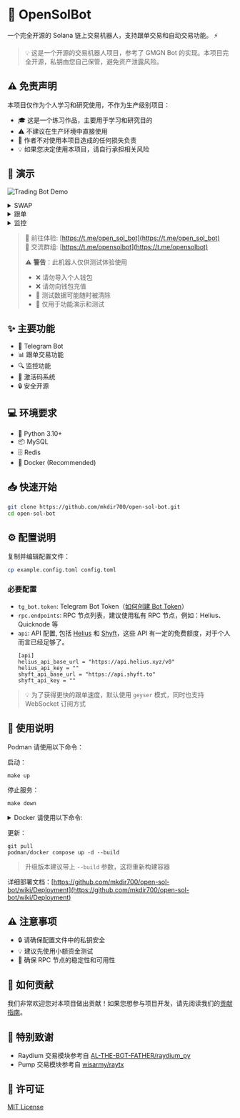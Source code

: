 # 🤖 OpenSolBot

一个完全开源的 Solana 链上交易机器人，支持跟单交易和自动交易功能。 ⚡️

> 💡 这是一个开源的交易机器人项目，参考了 GMGN Bot 的实现。本项目完全开源，私钥由您自己保管，避免资产泄露风险。

## ⚠️ 免责声明

本项目仅作为个人学习和研究使用，不作为生产级别项目：

- 🎓 这是一个练习作品，主要用于学习和研究目的
- ⚠️ 不建议在生产环境中直接使用
- 📢 作者不对使用本项目造成的任何损失负责
- 💡 如果您决定使用本项目，请自行承担相关风险

## 🎯 演示

![Trading Bot Demo](https://github.com/user-attachments/assets/a4389538-b317-4858-a41d-b0f374d1a18f)

<details><summary>SWAP</summary>
<p>

![Image](https://github.com/user-attachments/assets/7005e10f-e599-414c-9520-b2e558f9e86b)

</p>
</details>

<details><summary>跟单</summary>
<p>

![Image](https://github.com/user-attachments/assets/653eb952-b8f9-4084-a0d3-42e719cc3043)

</p>
</details>

<details><summary>监控</summary>
<p>

![Image](https://github.com/user-attachments/assets/095f87f9-f95c-437a-b5ff-9a6a19e37fc6)

</p>
</details>

> 🤖 前往体验: [https://t.me/open_sol_bot](https://t.me/open_sol_bot)  
> 💬 交流群组: [https://t.me/opensolbot](https://t.me/opensolbot)
>
> ⚠️ **警告**：此机器人仅供测试体验使用
>
> - ❌ 请勿导入个人钱包
> - ❌ 请勿向钱包充值
> - 📢 测试数据可能随时被清除
> - 🔬 仅用于功能演示和测试

## ✨ 主要功能

- 💬 Telegram Bot
- 📊 跟单交易功能
- 🔍 监控功能
- 🎫 激活码系统
- 🔒 安全开源

## 💻 环境要求

- 🐍 Python 3.10+
- 📦 MySQL
- 🗄️ Redis
- 🐳 Docker (Recommended)

## 📥 快速开始

```bash
git clone https://github.com/mkdir700/open-sol-bot.git
cd open-sol-bot
```

## ⚙️ 配置说明

复制并编辑配置文件：

```bash
cp example.config.toml config.toml
```

### 必要配置

- `tg_bot.token`: Telegram Bot Token（[如何创建 Bot Token](https://core.telegram.org/bots#how-do-i-create-a-bot)）
- `rpc.endpoints`: RPC 节点列表，建议使用私有 RPC 节点，例如：Helius、Quicknode 等
- `api`: API 配置, 包括 [Helius](https://helius.dev) 和 [Shyft](https://shyft.to)，这些 API 有一定的免费额度，对于个人而言已经足够了。
  ```
  [api]
  helius_api_base_url = "https://api.helius.xyz/v0"
  helius_api_key = ""
  shyft_api_base_url = "https://api.shyft.to"
  shyft_api_key = ""
  ```

> 💡 为了获得更快的跟单速度，默认使用 `geyser` 模式，同时也支持 WebSocket 订阅方式

## 🚀 使用说明

Podman 请使用以下命令：

启动：

```
make up
```

停止服务：

```
make down
```

<details><summary>Docker 请使用以下命令:</summary>
<p>
启动：

```bash
docker compose up -d
```

停止服务：

```bash
docker compose down
```

</p>
</details>

更新：

```
git pull
podman/docker compose up -d --build
```

> 升级版本建议带上 `--build` 参数，这将重新构建容器

详细部署文档：[https://github.com/mkdir700/open-sol-bot/wiki/Deployment](https://github.com/mkdir700/open-sol-bot/wiki/Deployment)

## ⚠️ 注意事项

- 🔒 请确保配置文件中的私钥安全
- 💡 建议先使用小额资金测试
- 🌟 确保 RPC 节点的稳定性和可用性

## 🤝 如何贡献

我们非常欢迎您对本项目做出贡献！如果您想参与项目开发，请先阅读我们的[贡献指南](CONTRIBUTING.md)。

## 🙏 特别致谢

- Raydium 交易模块参考自 [AL-THE-BOT-FATHER/raydium_py](https://github.com/AL-THE-BOT-FATHER/raydium_py)
- Pump 交易模块参考自 [wisarmy/raytx](https://github.com/wisarmy/raytx/blob/main/src/pump.rs)

## 📄 许可证

[MIT License](./LICENSE)
